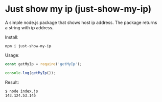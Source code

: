 # Just show my ip (just-show-my-ip)

A simple node.js package that shows host ip address.
The package returns a string with ip address. 

Install:
```shell
npm i just-show-my-ip
```

Usage:
```javascript
const getMyIp = require('getMyIp');

console.log(getMyIp());
```

Result:
```
$ node index.js
143.124.53.145
```